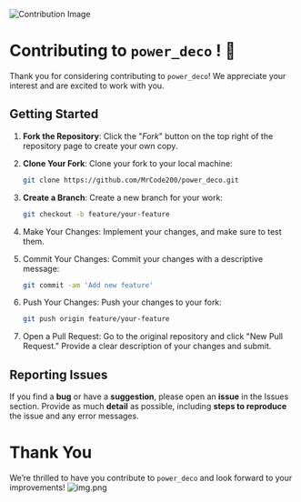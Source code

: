 ![Contribution Image](https://imgs.search.brave.com/W2rVJNnSDV_rtj8RdA0hf6efoxweQ7Fkt_hd1-LIxC0/rs:fit:860:0:0:0/g:ce/aHR0cHM6Ly9tZWRp/YS5pc3RvY2twaG90/by5jb20vaWQvOTIz/NzUyNTY4L3Bob3Rv/L2ZpbGVzLWFuZC1m/b2xkZXJzLW5ldHdv/cmsuanBnP3M9NjEy/eDYxMiZ3PTAmaz0y/MCZjPWFUSjMxdHRa/MEYtcFBqUkRTWEZU/RERsN3UzdHhheUVY/Q2VoZl9WakMtVTg9)

# Contributing to `power_deco` ! 🎁

Thank you for considering contributing to `power_deco`! We appreciate your interest and are excited to work with you.

## Getting Started

1. **Fork the Repository**: Click the "_Fork_" button on the top right of the repository page to create your own copy.
2. **Clone Your Fork**: Clone your fork to your local machine:

   ```bash
   git clone https://github.com/MrCode200/power_deco.git

3. **Create a Branch**: Create a new branch for your work:

    ```bash
    git checkout -b feature/your-feature

4. Make Your Changes: Implement your changes, and make sure to test them.
5. Commit Your Changes: Commit your changes with a descriptive message:

    ```bash
   git commit -am 'Add new feature'
   
6. Push Your Changes: Push your changes to your fork:

    ```bash
   git push origin feature/your-feature

7. Open a Pull Request: Go to the original repository and click "New Pull Request." Provide a clear description of your changes and submit.

## Reporting Issues
If you find a **bug** or have a **suggestion**, please open an **issue** in the Issues section. Provide as much **detail** as possible, including **steps to reproduce** the issue and any error messages.

# Thank You
We’re thrilled to have you contribute to `power_deco` and look forward to your improvements!
![img.png](images/contributionThanks.png)
